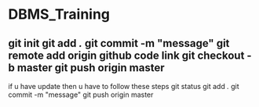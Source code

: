 # DBMS_Training
git init
git add *.*
git commit -m "message"
git remote add origin github code link
git checkout -b master
git push origin master
-----------------------------------------------------------
if u have update then u have to follow these steps
git status 
git add *.*
git commit -m "message"
git push origin master
